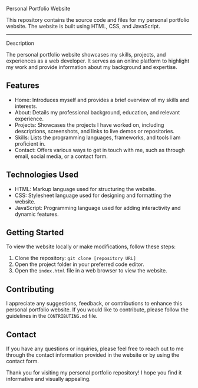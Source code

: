  Personal Portfolio Website

This repository contains the source code and files for my personal portfolio website. The website is built using HTML, CSS, and JavaScript.

--------------------------------------------------------------------------------------------------------------------------------------------------------------------------------------------------------------------

 Description

The personal portfolio website showcases my skills, projects, and experiences as a web developer. It serves as an online platform to highlight my work and provide information about my background and expertise.

## Features

- Home: Introduces myself and provides a brief overview of my skills and interests.
- About: Details my professional background, education, and relevant experience.
- Projects: Showcases the projects I have worked on, including descriptions, screenshots, and links to live demos or repositories.
- Skills: Lists the programming languages, frameworks, and tools I am proficient in.
- Contact: Offers various ways to get in touch with me, such as through email, social media, or a contact form.

## Technologies Used

- HTML: Markup language used for structuring the website.
- CSS: Stylesheet language used for designing and formatting the website.
- JavaScript: Programming language used for adding interactivity and dynamic features.

## Getting Started

To view the website locally or make modifications, follow these steps:

1. Clone the repository: `git clone [repository URL]`
2. Open the project folder in your preferred code editor.
3. Open the `index.html` file in a web browser to view the website.

## Contributing

I appreciate any suggestions, feedback, or contributions to enhance this personal portfolio website. If you would like to contribute, please follow the guidelines in the `CONTRIBUTING.md` file.

## Contact

If you have any questions or inquiries, please feel free to reach out to me through the contact information provided in the website or by using the contact form.

Thank you for visiting my personal portfolio repository! I hope you find it informative and visually appealing.


 
 
